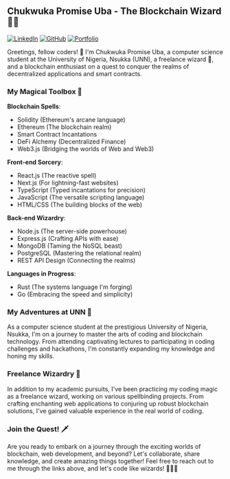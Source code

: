 ## Chukwuka Promise Uba - The Blockchain Wizard 🧙‍♂️

[![LinkedIn](https://img.shields.io/badge/-LinkedIn-0A66C2?style=flat-square&logo=LinkedIn&logoColor=white)](https://www.linkedin.com/in/chukwukauba)
[![GitHub](https://img.shields.io/badge/-GitHub-181717?style=flat-square&logo=GitHub&logoColor=white)](https://github.com/chukwukap)
[![Portfolio](https://img.shields.io/badge/-Portfolio-FF6347?style=flat-square&logo=Firefox&logoColor=white)](https://chukwukauba.xyz)

Greetings, fellow coders! 👋 I'm Chukwuka Promise Uba, a computer science student at the University of Nigeria, Nsukka (UNN), a freelance wizard 💼, and a blockchain enthusiast on a quest to conquer the realms of decentralized applications and smart contracts.

### My Magical Toolbox 🧰

**Blockchain Spells**:
- Solidity (Ethereum's arcane language)
- Ethereum (The blockchain realm)
- Smart Contract Incantations
- DeFi Alchemy (Decentralized Finance)
- Web3.js (Bridging the worlds of Web and Web3)

**Front-end Sorcery**:
- React.js (The reactive spell)
- Next.js (For lightning-fast websites)
- TypeScript (Typed incantations for precision)
- JavaScript (The versatile scripting language)
- HTML/CSS (The building blocks of the web)

**Back-end Wizardry**:
- Node.js (The server-side powerhouse)
- Express.js (Crafting APIs with ease)
- MongoDB (Taming the NoSQL beast)
- PostgreSQL (Mastering the relational realm)
- REST API Design (Connecting the realms)

**Languages in Progress**:
- Rust (The systems language I'm forging)
- Go (Embracing the speed and simplicity)

### My Adventures at UNN 🏰

As a computer science student at the prestigious University of Nigeria, Nsukka, I'm on a journey to master the arts of coding and blockchain technology. From attending captivating lectures to participating in coding challenges and hackathons, I'm constantly expanding my knowledge and honing my skills.

### Freelance Wizardry 💼

In addition to my academic pursuits, I've been practicing my coding magic as a freelance wizard, working on various spellbinding projects. From crafting enchanting web applications to conjuring up robust blockchain solutions, I've gained valuable experience in the real world of coding.

### Join the Quest! 🗡️

Are you ready to embark on a journey through the exciting worlds of blockchain, web development, and beyond? Let's collaborate, share knowledge, and create amazing things together! Feel free to reach out to me through the links above, and let's code like wizards! 🧙‍♂️✨
